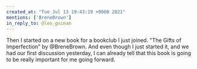 ```yaml
---
created_at: "Tue Jul 13 19:43:19 +0000 2021"
mentions: ['BreneBrown']
in_reply_to: @leo_guinan
---
```


Then I started on a new book for a bookclub I just joined. "The Gifts of Imperfection" by @BreneBrown. And even though I just started it, and we had our first discussion yesterday, I can already tell that this book is going to be really important for me going forward.